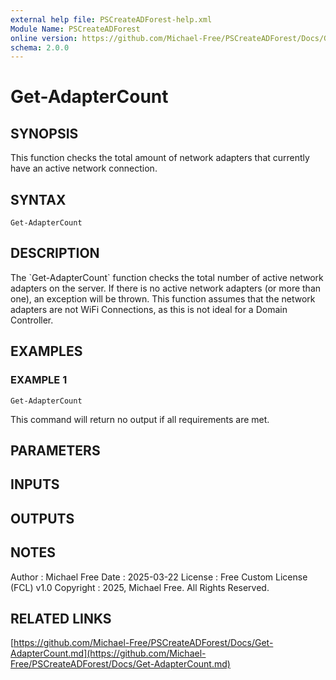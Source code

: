 ```yaml
---
external help file: PSCreateADForest-help.xml
Module Name: PSCreateADForest
online version: https://github.com/Michael-Free/PSCreateADForest/Docs/Get-AdapterCount.md
schema: 2.0.0
---
```


# Get-AdapterCount

## SYNOPSIS
This function checks the total amount of network adapters that currently have an active network
connection.

## SYNTAX

```
Get-AdapterCount
```

## DESCRIPTION
The \`Get-AdapterCount\` function checks the total number of active network adapters on the server.
If there is no active network adapters (or more than one), an exception will be thrown.
This function assumes that the network adapters are not WiFi Connections, as this is not ideal
for a Domain Controller.

## EXAMPLES

### EXAMPLE 1
```
Get-AdapterCount
```

This command will return no output if all requirements are met.

## PARAMETERS

## INPUTS

## OUTPUTS

## NOTES
Author      : Michael Free
Date        : 2025-03-22
License     : Free Custom License (FCL) v1.0
Copyright   : 2025, Michael Free.
All Rights Reserved.

## RELATED LINKS

[https://github.com/Michael-Free/PSCreateADForest/Docs/Get-AdapterCount.md](https://github.com/Michael-Free/PSCreateADForest/Docs/Get-AdapterCount.md)

